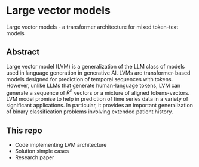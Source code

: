 # Large vector models
Large vector models - a transformer architecture for mixed token-text models

## Abstract
Large vector model (LVM) is a generalization of the LLM class of models used in language generation in generative AI.
LVMs are transformer-based models designed for prediction of temporal sequences with tokens.
However, unlike LLMs that generate human-language tokens, LVM can generate a sequence of $R^n$ vectors
or a mixture of aligned tokens-vectors.
LVM model promise to help in prediction of time series data in a variety of significant applications.
In particular, it provides an important generalization of binary classification problems involving extended patient history.

## This repo
- Code implementing LVM architecture
- Solution simple cases
- Research paper
